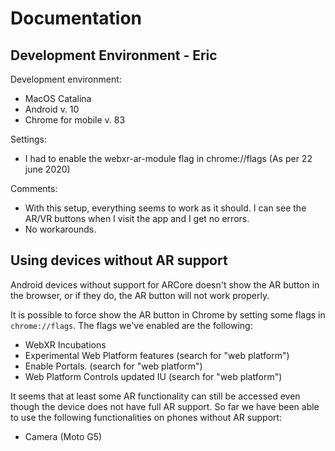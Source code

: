 # Documentation

## Development Environment - Eric
Development environment:
* MacOS Catalina
* Android v. 10
* Chrome for mobile v. 83

Settings:
* I had to enable the webxr-ar-module flag in chrome://flags (As per 22 june 2020)

Comments:
* With this setup, everything seems to work as it should. I can see the AR/VR buttons when I visit the app and I get no errors.
* No workarounds.

## Using devices without AR support

Android devices without support for ARCore doesn't show the AR button in the browser,
or if they do, the AR button will not work properly.

It is possible to force show the AR button in Chrome by setting some flags in `chrome://flags`.
The flags we've enabled are the following:
* WebXR Incubations
* Experimental Web Platform features (search for "web platform")
* Enable Portals. (search for "web platform")
* Web Platform Controls updated IU (search for "web platform")

It seems that at least some AR functionality can still be accessed even though the device does not have full AR support.
So far we have been able to use the following functionalities on phones without AR support:

* Camera (Moto G5)
